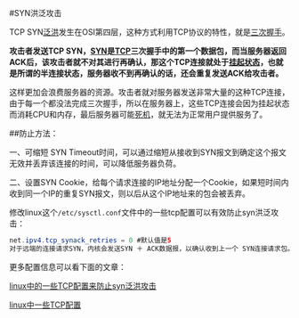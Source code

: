 #SYN洪泛攻击

TCP SYN[泛洪](https://baike.baidu.com/item/%E6%B3%9B%E6%B4%AA)发生在OSI第四层，这种方式利用TCP协议的特性，就是[三次握手](https://baike.baidu.com/item/%E4%B8%89%E6%AC%A1%E6%8F%A1%E6%89%8B)。

**攻击者发送TCP SYN，[SYN](https://baike.baidu.com/item/SYN/8880122)是[TCP](https://baike.baidu.com/item/TCP/33012)三次握手中的第一个数据包，而当服务器返回ACK后，该攻击者就不对其进行再确认，那这个TCP连接就处于[挂起状态](https://baike.baidu.com/item/%E6%8C%82%E8%B5%B7%E7%8A%B6%E6%80%81)，也就是所谓的半连接状态，服务器收不到再确认的话，还会重复发送ACK给攻击者。**

这样更加会浪费服务器的资源。攻击者就对服务器发送非常大量的这种TCP连接，由于每一个都没法完成三次握手，所以在服务器上，这些TCP连接会因为挂起状态而消耗CPU和内存，最后服务器可能[死机](https://baike.baidu.com/item/%E6%AD%BB%E6%9C%BA)，就无法为正常用户提供服务了。

##防止方法：

 一、可缩短 SYN Timeout时间，可以通过缩短从接收到SYN报文到确定这个报文无效并丢弃该连接的时间，可以降低服务器负荷。

二、设置SYN Cookie，给每个请求连接的IP地址分配一个Cookie，如果短时间内收到同一个IP的重复SYN报文，则以后从这个IP地址来的包会被丢弃。  

修改linux这个`/etc/sysctl.conf`文件中的一些tcp配置可以有效防止syn洪泛攻击：

```java
net.ipv4.tcp_synack_retries = 0 #默认值是5
对于远端的连接请求SYN，内核会发送SYN ＋ ACK数据报，以确认收到上一个 SYN连接请求包。这是所谓的三次握手( threeway handshake)机制的第二个步骤。这里决定内核在放弃连接之前所送出的 SYN+ACK 数目。不应该大于255，默认值是5，对应于180秒左右时间。(可以根据上面的tcp_syn_retries来决定这个值)
```

更多配置信息可以看下面的文章：

[linux中的一些TCP配置来防止syn泛洪攻击](https://www.jb51.net/article/114073.htm)

[linux中一些TCP配置](https://blog.csdn.net/iteye_11158/article/details/81925517)